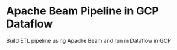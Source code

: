 # Apache Beam Pipeline in GCP Dataflow
Build ETL pipeline using Apache Beam and run in Dataflow in GCP
